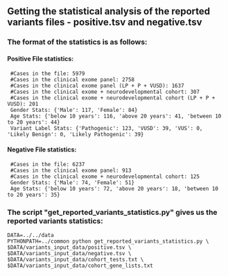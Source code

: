 ## Getting the statistical analysis of the reported variants files - positive.tsv and negative.tsv

### The format of the statistics is as follows:

#### Positive File statistics:
	 #Cases in the file: 5979
	 #Cases in the clinical exome panel: 2758
	 #Cases in the clinical exome panel (LP + P + VUSD): 1637
	 #Cases in the clinical exome + neurodevelopmental cohort: 307
	 #Cases in the clinical exome + neurodevelopmental cohort (LP + P + VUSD): 201
	 Gender Stats: {'Male': 117, 'Female': 84}
	 Age Stats: {'below 10 years': 116, 'above 20 years': 41, 'between 10 to 20 years': 44}
	 Variant Label Stats: {'Pathogenic': 123, 'VUSD': 39, 'VUS': 0, 'Likely Benign': 0, 'Likely Pathogenic': 39}

#### Negative File statistics:
	 #Cases in the file: 6237
	 #Cases in the clinical exome panel: 913
	 #Cases in the clinical exome + neurodevelopmental cohort: 125
	 Gender Stats: {'Male': 74, 'Female': 51}
	 Age Stats: {'below 10 years': 72, 'above 20 years': 18, 'between 10 to 20 years': 35}

### The script "get_reported_variants_statistics.py" gives us the reported variants statistics:
	DATA=../../data
	PYTHONPATH=../common python get_reported_variants_statistics.py \
	$DATA/variants_input_data/positive.tsv \
	$DATA/variants_input_data/negative.tsv \
	$DATA/variants_input_data/cohort_tests.txt \
	$DATA/variants_input_data/cohort_gene_lists.txt

